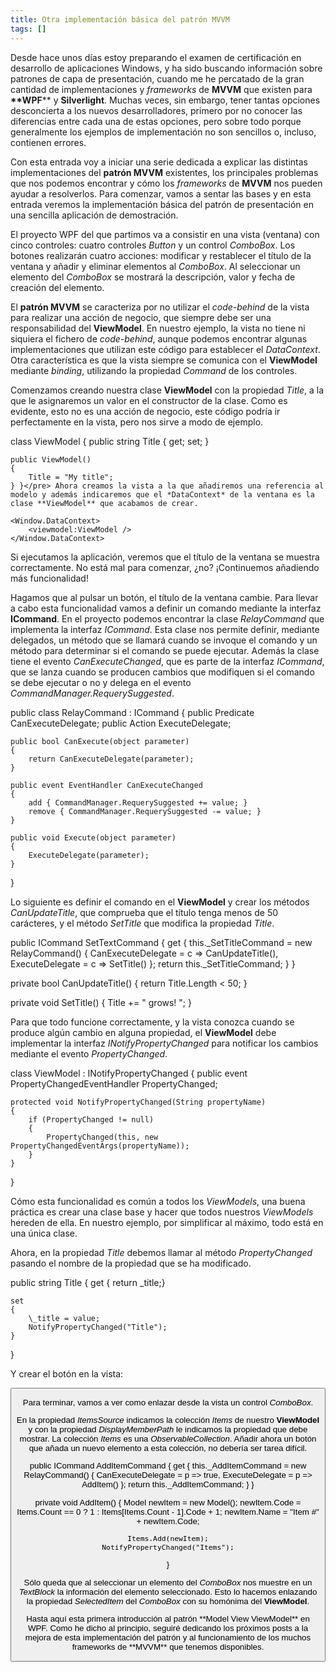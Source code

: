 ```yaml
---
title: Otra implementación básica del patrón MVVM
tags: []
---
```

Desde hace unos días estoy preparando el examen de certificación en desarrollo de aplicaciones Windows, y ha sido buscando información sobre patrones de capa de presentación, cuando me he percatado de la gran cantidad de implementaciones y _frameworks_ de **MVVM** que existen para **\*\*WPF**\*\* y **Silverlight**. Muchas veces, sin embargo, tener tantas opciones desconcierta a los nuevos desarrolladores, primero por no conocer las diferencias entre cada una de estas opciones, pero sobre todo porque generalmente los ejemplos de implementación no son sencillos o, incluso, contienen errores.

Con esta entrada voy a iniciar una serie dedicada a explicar las distintas implementaciones del **patrón MVVM** existentes, los principales problemas que nos podemos encontrar y cómo los _frameworks_ de **MVVM** nos pueden ayudar a resolverlos. Para comenzar, vamos a sentar las bases y en esta entrada veremos la implementación básica del patrón de presentación en una sencilla aplicación de demostración.

El proyecto WPF del que partimos va a consistir en una vista (ventana) con cinco controles: cuatro controles _Button_ y un control _ComboBox_. Los botones realizarán cuatro acciones: modificar y restablecer el título de la ventana y añadir y eliminar elementos al _ComboBox_. Al seleccionar un elemento del _ComboBox_ se mostrará la descripción, valor y fecha de creación del elemento.

El **patrón MVVM** se caracteriza por no utilizar el _code-behind_ de la vista para realizar una acción de negocio, que siempre debe ser una responsabilidad del **ViewModel**. En nuestro ejemplo, la vista no tiene ni siquiera el fichero de _code-behind_, aunque podemos encontrar algunas implementaciones que utilizan este código para establecer el _DataContext_. Otra característica es que la vista siempre se comunica con el **ViewModel** mediante _binding_, utilizando la propiedad _Command_ de los controles.

Comenzamos creando nuestra clase **ViewModel** con la propiedad _Title_, a la que le asignaremos un valor en el constructor de la clase. Como es evidente, esto no es una acción de negocio, este código podría ir perfectamente en la vista, pero nos sirve a modo de ejemplo.

class ViewModel { public string Title { get; set; }

    public ViewModel()
    {
        Title = "My title";
    } }</pre> Ahora creamos la vista a la que añadiremos una referencia al modelo y además indicaremos que el *DataContext* de la ventana es la clase **ViewModel** que acabamos de crear.
    

<Window x:Class="BasicMVVM.Views.View"
        xmlns="http://schemas.microsoft.com/winfx/2006/xaml/presentation"
        xmlns:x="http://schemas.microsoft.com/winfx/2006/xaml"
        xmlns:viewmodel="clr-namespace:BasicMVVM.ViewModels"
        Title="{Binding Title}">

    <Window.DataContext>
        <viewmodel:ViewModel />
    </Window.DataContext>
</Window>

Si ejecutamos la aplicación, veremos que el título de la ventana se muestra correctamente. No está mal para comenzar, ¿no? ¡Continuemos añadiendo más funcionalidad!

Hagamos que al pulsar un botón, el título de la ventana cambie. Para llevar a cabo esta funcionalidad vamos a definir un comando mediante la interfaz **ICommand**. En el proyecto podemos encontrar la clase _RelayCommand_ que implementa la interfaz _ICommand_. Esta clase nos permite definir, mediante delegados, un método que se llamará cuando se invoque el comando y un método para determinar si el comando se puede ejecutar. Además la clase tiene el evento _CanExecuteChanged_, que es parte de la interfaz _ICommand_, que se lanza cuando se producen cambios que modifiquen si el comando se debe ejecutar o no y delega en el evento _CommandManager.RequerySuggested_.

public class RelayCommand : ICommand
{
    public Predicate<object> CanExecuteDelegate;
    public Action<object> ExecuteDelegate;

    public bool CanExecute(object parameter)
    {
        return CanExecuteDelegate(parameter);
    }

    public event EventHandler CanExecuteChanged
    {
        add { CommandManager.RequerySuggested += value; }
        remove { CommandManager.RequerySuggested -= value; }
    }

    public void Execute(object parameter)
    {
        ExecuteDelegate(parameter);
    }
}

Lo siguiente es definir el comando en el **ViewModel** y crear los métodos _CanUpdateTitle_, que comprueba que el título tenga menos de 50 carácteres, y el método _SetTitle_ que modifica la propiedad _Title_.

public ICommand SetTextCommand
{
    get
    {
        this.\_SetTitleCommand = new RelayCommand()
        {
            CanExecuteDelegate = c => CanUpdateTitle(),
            ExecuteDelegate    = c => SetTitle()
        };
        return this.\_SetTitleCommand;
    }
}

private bool CanUpdateTitle()
{
    return Title.Length < 50;
}

private void SetTitle()
{
    Title += " grows! ";
}

Para que todo funcione correctamente, y la vista conozca cuando se produce algún cambio en alguna propiedad, el **ViewModel** debe implementar la interfaz _INotifyPropertyChanged_ para notificar los cambios mediante el evento _PropertyChanged_.

class ViewModel : INotifyPropertyChanged 
{
    public event PropertyChangedEventHandler PropertyChanged;

    protected void NotifyPropertyChanged(String propertyName)
    {
        if (PropertyChanged != null)
        {
            PropertyChanged(this, new PropertyChangedEventArgs(propertyName));
        }
    } 
}

Cómo esta funcionalidad es común a todos los _ViewModels_, una buena práctica es crear una clase base y hacer que todos nuestros _ViewModels_ hereden de ella. En nuestro ejemplo, por simplificar al máximo, todo está en una única clase.

Ahora, en la propiedad _Title_ debemos llamar al método _PropertyChanged_ pasando el nombre de la propiedad que se ha modificado.

public string Title
{
    get {    return \_title;}

    set
    {
        \_title = value;
        NotifyPropertyChanged("Title");
    }
}

Y crear el botón en la vista:

<Button Command="{Binding SetTitleCommand}" Content="Change Title" Name="cmdSetTitle" />

Para terminar, vamos a ver como enlazar desde la vista un control _ComboBox_.

<ComboBox DisplayMemberPath="Name" ItemsSource="{Binding Items}" Name="cmbItems" />

En la propiedad _ItemsSource_ indicamos la colección _Items_ de nuestro **ViewModel** y con la propiedad _DisplayMemberPath_ le indicamos la propiedad que debe mostrar. La colección _Items_ es una _ObservableCollection_. Añadir ahora un botón que añada un nuevo elemento a esta colección, no debería ser tarea difícil.

public ICommand AddItemCommand
{
    get
    {
        this.\_AddItemCommand = new RelayCommand()
        {
            CanExecuteDelegate = p => true,
            ExecuteDelegate    = p => AddItem()
        };
        return this.\_AddItemCommand;
    }
}

private void AddItem()
{
    Model newItem = new Model();
    newItem.Code = Items.Count == 0 ? 1 : Items\[Items.Count - 1\].Code + 1;
    newItem.Name = "Item #" + newItem.Code;

    Items.Add(newItem);
    NotifyPropertyChanged("Items");
}

Sólo queda que al seleccionar un elemento del _ComboBox_ nos muestre en un _TextBlock_ la información del elemento seleccionado. Esto lo hacemos enlazando la propiedad _SelectedItem_ del _ComboBox_ con su homónima del **ViewModel**.

<ComboBox Name="cmbItems"
    SelectedValuePath="Value" DisplayMemberPath="Name"
    ItemsSource="{Binding Items}" SelectedItem="{Binding SelectedItem}" />

<TextBlock Name="textBlock1" Text="{Binding SelectedItem}" />

Hasta aquí esta primera introducción al patrón \*\*Model View ViewModel\*\* en WPF. Como he dicho al principio, seguiré dedicando los próximos posts a la mejora de esta implementación del patrón y al funcionamiento de los muchos frameworks de \*\*MVVM\*\* que tenemos disponibles.

